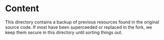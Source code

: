 # Content

This directory contains a backup of previous resources found in the
original source code. If most have been superceeded or replaced in the fork,
we keep them secure in this directory until sorting things out.
